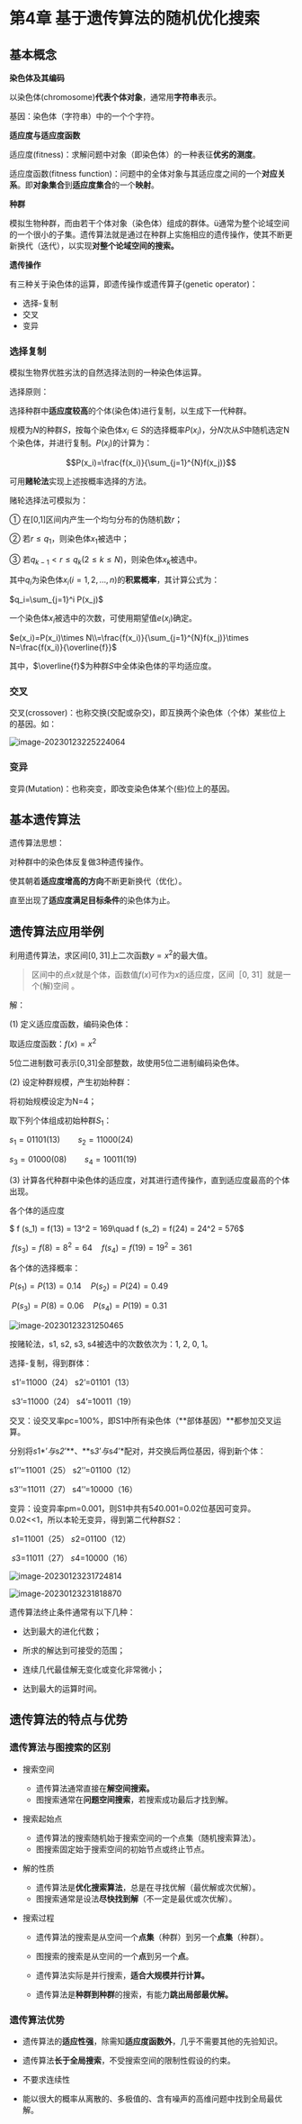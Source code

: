# 第4章 基于遗传算法的随机优化搜索

## 基本概念

**染色体及其编码**

以染色体(chromosome)**代表个体对象**，通常用**字符串**表示。

基因：染色体（字符串）中的一个个字符。

**适应度与适应度函数**

适应度(fitness)：求解问题中对象（即染色体）的一种表征**优劣的测度**。

适应度函数(fitness function)：问题中的全体对象与其适应度之间的一个**对应关系**。即**对象集合**到**适应度集合**的一个**映射**。

**种群**

模拟生物种群，而由若干个体对象（染色体）组成的群体。ü通常为整个论域空间的一个很小的子集。遗传算法就是通过在种群上实施相应的遗传操作，使其不断更新换代（迭代），以实现**对整个论域空间的搜索。**

**遗传操作**

有三种关于染色体的运算，即遗传操作或遗传算子(genetic operator)：

- 选择-复制
- 交叉
- 变异

### 选择复制

模拟生物界优胜劣汰的自然选择法则的一种染色体运算。

选择原则：

选择种群中**适应度较高**的个体(染色体)进行复制，以生成下一代种群。

规模为$N$的种群$S$，按每个染色体$x_i\in S$的选择概率$P(x_i)$，分$N$次从$S$中随机选定N个染色体，并进行复制。$P(x_i)$的计算为：

$$P(x_i)=\frac{f(x_i)}{\sum_{j=1}^{N}f(x_j)}$$

可用**赌轮法**实现上述按概率选择的方法。

赌轮选择法可模拟为：

  ① 在[0,1]区间内产生一个均匀分布的伪随机数*r*；

  ② 若$r≤q_1$，则染色体$x_1$被选中；

  ③ 若$q_{k-1}<r≤q_k (2≤k≤N)$，则染色体$x_k$被选中。

其中$q_i$为染色体$x_i (i=1, 2, …, n)$的**积累概率**，其计算公式为：

$q_i=\sum_{j=1}^i P(x_j)$

一个染色体$x_i$被选中的次数，可使用期望值$e(x_i)$确定。

$e(x_i)=P(x_i)\times N\\=\frac{f(x_i)}{\sum_{j=1}^{N}f(x_j)}\times N=\frac{f(x_i)}{\overline{f}}$

其中，$\overline{f}$为种群$S$中全体染色体的平均适应度。

### 交叉

交叉(crossover)：也称交换(交配或杂交)，即互换两个染色体（个体）某些位上的基因。如：

![image-20230123225224064](typora-user-images/image-20230123225224064.png)

### 变异

变异(Mutation)：也称突变，即改变染色体某个(些)位上的基因。

## 基本遗传算法

遗传算法思想：

对种群中的染色体反复做3种遗传操作。

使其朝着**适应度增高的方向**不断更新换代（优化）。

直至出现了**适应度满足目标条件**的染色体为止。

## 遗传算法应用举例

利用遗传算法，求区间$[0,31]$上二次函数$y=x^2$的最大值。

> 区间中的点*x*就是个体，函数值*f*(*x*)可作为*x*的适应度，区间［0, 31］就是一个(解)空间 。

解：

(1) 定义适应度函数，编码染色体： 

取适应度函数：$f(x)=x^2$

5位二进制数可表示[0,31]全部整数，故使用5位二进制编码染色体。

(2) 设定种群规模，产生初始种群：

将初始规模设定为N=4；

取下列个体组成初始种群$S_1$：

$s_1=01101(13)\qquad s_2=11000(24)$

$s_3=01000(08)\qquad s_4=10011(19)$

(3) 计算各代种群中染色体的适应度，对其进行遗传操作，直到适应度最高的个体出现。

各个体的适应度

$            f (s_1) = f(13) = 13^2 = 169\quad f (s_2) = f(24) = 24^2 = 576$

​         $f(s_3)=f(8)=8^2=64\quad f(s_4)=f(19)=19^2=361$

各个体的选择概率：

$P(s_1) = P(13) = 0.14\quad   P(s_2) = P(24) = 0.49$ 

​           $P(s_3) = P(8) = 0.06\quad P(s_4) = P(19) = 0.31$



![image-20230123231250465](typora-user-images/image-20230123231250465.png)

按赌轮法，s1, s2, s3, s4被选中的次数依次为：1, 2, 0, 1。

选择-复制，得到群体：

​           s1’=11000（24）   s2’=01101（13）

​           s3’=11000（24）   s4’=10011（19）

交叉：设交叉率pc=100%，即S1中所有染色体（**部体基因）**都参加交叉运算。

分别将*s*1*’*与*s*2*’**、**s*3*’*与*s*4*’*配对，并交换后两位基因，得到新个体：

   s1’’=11001（25）      s2’’=01100（12）

  s3’’=11011（27）      s4’’=10000（16）

变异：设变异率pm=0.001，则S1中共有5*4*0.001=0.02位基因可变异。0.02<<1，所以本轮无变异，得到第二代种群*S*2：

​              *s*1=11001（25）       *s*2=01100（12）

​                *s*3=11011（27）       *s*4=10000（16）

![image-20230123231724814](typora-user-images/image-20230123231724814.png)

![image-20230123231818870](typora-user-images/image-20230123231818870.png)

遗传算法终止条件通常有以下几种：

- 达到最大的进化代数；

- 所求的解达到可接受的范围；

- 连续几代最佳解无变化或变化非常微小；

- 达到最大的运算时间。

## 遗传算法的特点与优势

### 遗传算法与图搜索的区别

- 搜索空间

  - 遗传算法通常直接在**解空间搜索。**
  - 图搜索通常在**问题空间搜索**，若搜索成功最后才找到解。

- 搜索起始点

  - 遗传算法的搜索随机始于搜索空间的一个点集（随机搜索算法）。
  - 图搜索固定始于搜索空间的初始节点或终止节点。

- 解的性质

  - 遗传算法是**优化搜索算法**，总是在寻找优解（最优解或次优解）。
  - 图搜索通常是设法**尽快找到解**（不一定是最优或次优解）。

- 搜索过程

  - 遗传算法的搜索是从空间一个**点集**（种群）到另一个**点集**（种群）。

  - 图搜索的搜索是从空间的一个**点**到另一个**点**。

  - 遗传算法实际是并行搜索，**适合大规模并行计算。**

  - 遗传算法是**种群到种群**的搜索，有能力**跳出局部最优解。**

### 遗传算法优势

- 遗传算法的**适应性强**，除需知**适应度函数外**，几乎不需要其他的先验知识。

- 遗传算法**长于全局搜索**，不受搜索空间的限制性假设的约束。

- 不要求连续性

- 能以很大的概率从离散的、多极值的、含有噪声的高维问题中找到全局最优解。